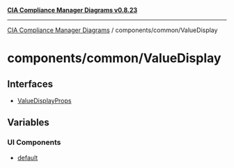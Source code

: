 [**CIA Compliance Manager Diagrams v0.8.23**](../../../README.md)

***

[CIA Compliance Manager Diagrams](../../../modules.md) / components/common/ValueDisplay

# components/common/ValueDisplay

## Interfaces

- [ValueDisplayProps](interfaces/ValueDisplayProps.md)

## Variables

### UI Components

- [default](variables/default.md)
